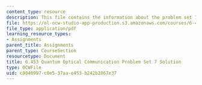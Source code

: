 ```yaml
---
content_type: resource
description: This file contains the information about the problem set 7 solution.
file: https://ol-ocw-studio-app-production.s3.amazonaws.com/courses/6-453-quantum-optical-communication-fall-2016/c9840997c0e537aae453b242b2867e37_MIT6_453F16_ps7_sol.pdf
file_type: application/pdf
learning_resource_types:
- Assignments
parent_title: Assignments
parent_type: CourseSection
resourcetype: Document
title: 6.453 Quantum Optical Communication Problem Set 7 Solution
type: OCWFile
uid: c9840997-c0e5-37aa-e453-b242b2867e37
---
```

